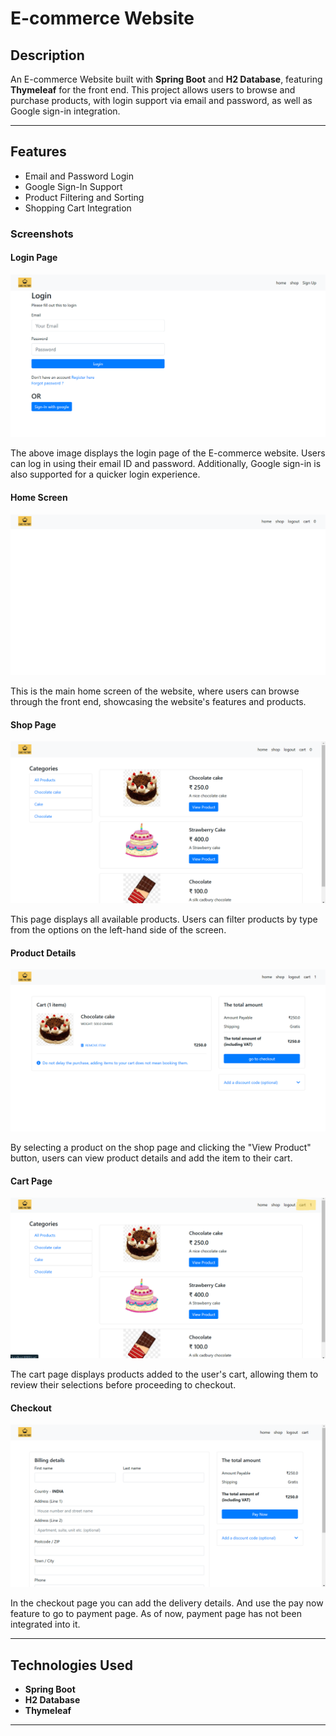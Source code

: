 # E-commerce Website

## Description
An E-commerce Website built with **Spring Boot** and **H2 Database**, featuring **Thymeleaf** for the front end. This project allows users to browse and purchase products, with login support via email and password, as well as Google sign-in integration.

---

## Features
- Email and Password Login
- Google Sign-In Support
- Product Filtering and Sorting
- Shopping Cart Integration

### Screenshots

#### Login Page
![Login Page](Output/main_login_page.png)

The above image displays the login page of the E-commerce website. Users can log in using their email ID and password. Additionally, Google sign-in is also supported for a quicker login experience.

#### Home Screen
![Home Screen](Output\home_page.png)

This is the main home screen of the website, where users can browse through the front end, showcasing the website's features and products.

#### Shop Page
![Shop Page](Output\all_products_page.png)

This page displays all available products. Users can filter products by type from the options on the left-hand side of the screen.

#### Product Details
![Product Details](Output\cart_page.png)

By selecting a product on the shop page and clicking the "View Product" button, users can view product details and add the item to their cart.

#### Cart Page
![Cart Page](Output\item_in_cart.png)

The cart page displays products added to the user's cart, allowing them to review their selections before proceeding to checkout.

#### Checkout
![Checkout](Output\checkout_page.png)

In the checkout page you can add the delivery details. And use the pay now feature to go to payment page. As of now, payment page has not been integrated into it.

---

## Technologies Used
- **Spring Boot**
- **H2 Database**
- **Thymeleaf**



---

